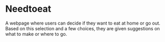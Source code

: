 # Needtoeat
A webpage where users can decide if they want to eat at home or go out. Based on this selection and a few choices, they are given suggestions on what to make or where to go.  
